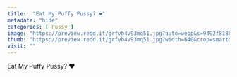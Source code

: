 ```yaml
---
title:  "Eat My Puffy Pussy? ❤️"
metadate: "hide"
categories: [ Pussy ]
image: "https://preview.redd.it/grfvb4v93mq51.jpg?auto=webp&s=9492f818b55493d2c96e9ba381aaaba62c027066"
thumb: "https://preview.redd.it/grfvb4v93mq51.jpg?width=640&crop=smart&auto=webp&s=366a32086e1dcf8286e72067a10ba54a611c9655"
visit: ""
---
```

Eat My Puffy Pussy? ❤️
